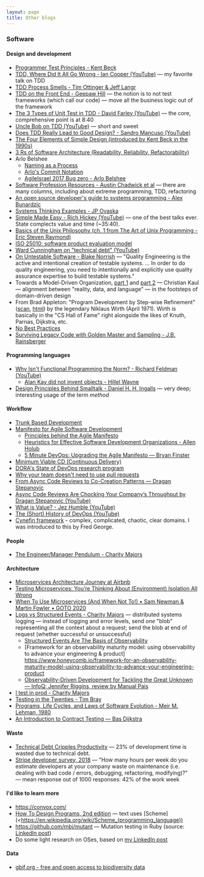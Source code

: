 ```yaml
---
layout: page
title: Other blogs
---
```


### Software

#### Design and development

- [Programmer Test Principles - Kent Beck](https://medium.com/@kentbeck_7670/programmer-test-principles-d01c064d7934)
- [TDD, Where Did It All Go Wrong - Ian Cooper (YouTube)](https://www.youtube.com/watch?v=EZ05e7EMOLM) — my favorite talk on TDD
- [TDD Process Smells - Tim Ottinger & Jeff Langr](http://agileinaflash.blogspot.com/2009/03/tdd-process-smells.html)
- [TDD on the Front End - Geepaw Hill](https://www.geepawhill.org/2020/03/11/tdd-on-the-front-end/) — the notion is to not test frameworks (which call our code) — move all the business logic out of the framework
- [The 3 Types of Unit Test in TDD - David Farley (YouTube)](https://www.youtube.com/watch?v=W40mpZP9xQQ) — the core, comprehensive point is at 8:40
- [Uncle Bob on TDD (YouTube)](https://www.youtube.com/watch?v=GvAzrC6-spQ) — short and sweet
- [Does TDD Really Lead to Good Design? - Sandro Mancuso (YouTube)](https://www.youtube.com/watch?v=KyFVA4Spcgg)
- [The Four Elements of Simple Design (introduced by Kent Beck in the 1990s)](https://gist.github.com/O-I/cf6eecc3c27200fdce652fc6f88d1a60)
- [3 Rs of Software Architecture (Readability, Reliability, Refactorability)](https://github.com/ryanmcdermott/3rs-of-software-architecture)
- Arlo Belshee
  - [Naming as a Process](https://www.digdeeproots.com/articles/on/naming-process/)
  - [Arlo's Commit Notation](https://github.com/RefactoringCombos/ArlosCommitNotation)
  - [AgileIsrael 2017 Bug zero - Arlo Belshee](https://www.youtube.com/watch?v=ImfWkxE7CJ8)
- [Software Profession Resources - Austin Chadwick et al](https://trello.com/b/1lfMkCOh/software-profession-resources) — there are many columns, including about extreme programming, TDD, refactoring
- [An open source developer's guide to systems programming - Alex Bunardzic](https://opensource.com/article/22/4/systems-programming?sc_cid=7016000000127ECAAY)
- [Systems Thinking Examples - JP Ovaska](https://jpovaska.com/category/systems-thinking-examples/)
- [Simple Made Easy - Rich Hickey (YouTube)](https://www.youtube.com/watch?v=SxdOUGdseq4) — one of the best talks ever. State complects value and time (~35:40).
- [Basics of the Unix Philosophy (ch. 1 from The Art of Unix Programming - Eric Steven Raymond)](http://www.catb.org/~esr/writings/taoup/html/ch01s06.html)
- [ISO 25010: software product evaluation model](https://iso25000.com/index.php/en/iso-25000-standards/iso-25010)
- [Ward Cunningham on "technical debt" (YouTube)](https://www.youtube.com/watch?v=pqeJFYwnkjE)
- [On Untestable Software - Blake Norrish](https://medium.com/slalom-build/on-untestable-software-6e64c34bfbad) — "Quality Engineering is the active and intentional creation of testable systems. ... In order to do quality engineering, you need to intentionally and explicitly use quality assurance expertise to build testable systems."
- Towards a Model-Driven Organization, [part 1](https://modelyourreality.substack.com/p/towards-a-model-driven-organization-part-1) and [part 2](https://modelyourreality.substack.com/p/towards-a-model-driven-organization-part-2) — Christian Kaul — alignment between "reality, data, and language" — in the footsteps of domain-driven design
- From Brad Appleton: "Program Development by Step-wise Refinement" ([scan](https://dl.acm.org/doi/10.1145/362575.362577), [html](http://sunnyday.mit.edu/16.355/wirth-refinement.html)) by the legendary Niklaus Wirth (April 1971). Wirth is basically in the "CS Hall of Fame" right alongside the likes of Knuth, Parnas, Dijkstra, etc.
- [No Best Practices](https://www.satisfice.com/blog/archives/5164)
- [Surviving Legacy Code with Golden Master and Sampling - J.B. Rainsberger](https://blog.thecodewhisperer.com/permalink/surviving-legacy-code-with-golden-master-and-sampling)

#### Programming languages

- [Why Isn't Functional Programming the Norm? - Richard Feldman (YouTube)](https://www.youtube.com/watch?v=QyJZzq0v7Z4)
  - [Alan Kay did not invent objects - Hillel Wayne](https://www.hillelwayne.com/post/alan-kay/)
- [Design Principles Behind Smalltalk - Daniel H. H. Ingalls](https://www.cs.virginia.edu/~evans/cs655/readings/smalltalk.html) — very deep; interesting usage of the term _method_

#### Workflow

- [Trunk Based Development](https://trunkbaseddevelopment.com/)
- [Manifesto for Agile Software Development](https://agilemanifesto.org/)
  - [Principles behind the Agile Manifesto](https://agilemanifesto.org/principles.html)
  - [Heuristics for Effective Software Development Organizations - Allen Holub](https://holub.com/heuristics/)
  - [5 Minute DevOps: Upgrading the Agile Manifesto — Bryan Finster](https://bdfinst.medium.com/5-minute-devops-upgrading-the-agile-manifesto-1dba5f6ef931)
- [Minimum Viable CD (Continuous Delivery)](https://minimumcd.org/minimumcd/)
- [DORA's State of DevOps research program](https://www.devops-research.com/research.html)
- [Why your team doesn't need to use pull requests](https://infrastructure-as-code.com/book/2021/01/02/pull-requests.html)
- [From Async Code Reviews to Co-Creation Patterns — Dragan Stepanovic](https://www.infoq.com/articles/co-creation-patterns-software-development/)
- [Async Code Reviews Are Chocking Your Company’s Throughput by Dragan Stepanovic (YouTube)](https://www.youtube.com/watch?v=ZlLZEQQBcFg)
- [What is Value? - Jez Humble (YouTube)](https://www.youtube.com/watch?v=ESOaDiv3lXA)
- [The (Short) History of DevOps (YouTube)](https://www.youtube.com/watch?v=o7-IuYS0iSE)
- [Cynefin framework](https://en.wikipedia.org/wiki/Cynefin_framework) - complex, complicated, chaotic, clear domains. I was introduced to this by Fred George.

#### People

- [The Engineer/Manager Pendulum - Charity Majors](https://charity.wtf/2017/05/11/the-engineer-manager-pendulum/)

#### Architecture

- [Microservices Architecture Journey at Airbnb](https://qeunit.com/blog/airbnbs-microservices-architecture-journey-to-quality-engineering)
- [Testing Microservices: You’re Thinking About (Environment) Isolation All Wrong](https://blog.getambassador.io/testing-microservices-youre-thinking-about-environment-isolation-all-wrong-84f22034a6ef)
- [When To Use Microservices (And When Not To!) • Sam Newman & Martin Fowler • GOTO 2020](https://youtu.be/GBTdnfD6s5Q)
- [Logs vs Structured Events - Charity Majors](https://charity.wtf/2019/02/05/logs-vs-structured-events/) — distributed systems logging — instead of logging and error levels, send _one_ "blob" representing all the context about a request; send the blob at end of request (whether successful or unsuccessful)
  - [Structured Events Are The Basis of Observability](https://www.honeycomb.io/resources/structured-events-are-the-basis-of-observability-thanks)
  - [Framework for an observability maturity model: using observability to advance your engineering & product] https://www.honeycomb.io/framework-for-an-observability-maturity-model-using-observability-to-advance-your-engineering-product
  - [Observability-Driven Development for Tackling the Great Unknown — InfoQ: Jennifer Riggins, review by Manual Pais](https://www.infoq.com/articles/observability-driven-development/)
- [I test in prod - Charity Majors](https://increment.com/testing/i-test-in-production/)
- [Testing in the Twenties - Tim Bray](https://www.tbray.org/ongoing/When/202x/2021/05/15/Testing-in-2021)
- [Programs, Life Cycles, and Laws of Software Evolution - Meir M. Lehman, 1980](https://users.ece.utexas.edu/~perry/education/SE-Intro/lehman.pdf)
- [An Introduction to Contract Testing — Bas Dijkstra](https://www.ontestautomation.com/an-introduction-to-contract-testing-part-1-meet-the-players/)

#### Waste

- [Technical Debt Cripples Productivity](https://abinoda.substack.com/p/tech-debt-productivity) — 23% of development time is wasted due to technical debt.
- [Stripe developer survey, 2018](https://stripe.com/files/reports/the-developer-coefficient.pdf) — "How many hours per week do you estimate developers at your company waste on maintenance (i.e. dealing with bad code / errors, debugging, refactoring, modifying)?" — mean response out of 1000 responses: 42% of the work week

#### I'd like to learn more

- https://convox.com/
- [How To Design Programs, 2nd edition](http://htdp.org/2022-6-7/Book/index.html) — text uses [Scheme](<https://en.wikipedia.org/wiki/Scheme_(programming_language))
- https://github.com/mbj/mutant — Mutation testing in Ruby (source: [LinkedIn post](https://www.linkedin.com/posts/alexbunardzic_if-the-team-is-doing-xp-including-tdd-activity-6963165373835747330-pjIh?utm_source=linkedin_share&utm_medium=member_desktop_web))
- Do some light research on OSes, based on [my LinkedIn post](https://www.linkedin.com/posts/mgolubitsky_i-speculate-that-building-and-successfully-activity-6998268394365952001-H3qU)

#### Data

- [gbif.org - free and open access to biodiversity data](https://www.gbif.org/)
